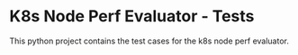 # K8s Node Perf Evaluator - Tests

This python project contains the test cases for the k8s node perf evaluator.
